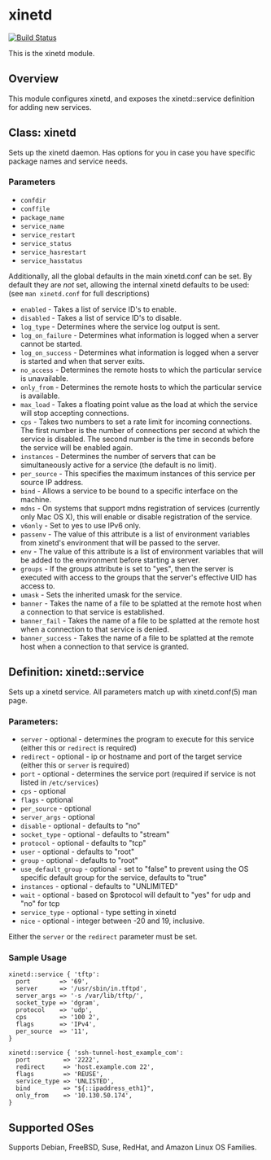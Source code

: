 # xinetd
[![Build Status](https://travis-ci.org/puppetlabs/puppetlabs-xinetd.png)](https://travis-ci.org/puppetlabs/puppetlabs-xinetd)

This is the xinetd module.

## Overview

This module configures xinetd, and exposes the xinetd::service definition
for adding new services.

## Class: xinetd

Sets up the xinetd daemon. Has options for you in case you have specific
package names and service needs.

### Parameters

 * `confdir`
 * `conffile`
 * `package_name`
 * `service_name`
 * `service_restart`
 * `service_status`
 * `service_hasrestart`
 * `service_hasstatus`

Additionally, all the global defaults in the main xinetd.conf can be set. By 
default they are *not* set, allowing the internal xinetd defaults to be used:
(see `man xinetd.conf` for full descriptions)

 * `enabled`        - Takes a list of service ID's to enable.
 * `disabled`       - Takes a list of service ID's to disable.
 * `log_type`       - Determines where the service log output is sent.
 * `log_on_failure` - Determines what information is logged when a server cannot be started.
 * `log_on_success` - Determines what information is logged when a server is started and when that server exits.
 * `no_access`      - Determines the remote hosts to which the particular service is unavailable.
 * `only_from`      - Determines the remote hosts to which the particular service is available.
 * `max_load`       - Takes a floating point value as the load at which the service will stop accepting connections.
 * `cps`            - Takes two numbers to set a rate limit for incoming connections. The first number is the number of connections per second at which the service is disabled. The second number is the time in seconds before the service will be enabled again.
 * `instances`      - Determines the number of servers that can be simultaneously active for a service (the default is no limit).
 * `per_source`     - This specifies the maximum instances of this service per source IP address. 
 * `bind`           - Allows a service to be bound to a specific interface on the machine.
 * `mdns`           - On systems that support mdns registration of services (currently only Mac OS X), this will enable or disable registration of the service.
 * `v6only`         - Set to yes to use IPv6 only.
 * `passenv`        - The value of this attribute is a list of environment variables from xinetd's environment that will be passed to the server.
 * `env`            - The value of this attribute is a list of environment variables that will be added to the environment before starting a server.
 * `groups`         - If the groups attribute is set to "yes", then the server is executed with access to the groups that the server's effective UID has access to.
 * `umask`          - Sets the inherited umask for the service.
 * `banner`         - Takes the name of a file to be splatted at the remote host when a connection to that service is established.
 * `banner_fail`    - Takes the name of a file to be splatted at the remote host when a connection to that service is denied.
 * `banner_success` - Takes the name of a file to be splatted at the remote host when a connection to that service is granted. 

## Definition: xinetd::service

Sets up a xinetd service. All parameters match up with xinetd.conf(5) man
page.

### Parameters:

 * `server`       - optional - determines the program to execute for this service (either this or `redirect` is required)
 * `redirect`     - optional - ip or hostname and port of the target service (either this or `server` is required)
 * `port`         - optional - determines the service port (required if service is not listed in `/etc/services`)
 * `cps`          - optional
 * `flags`        - optional
 * `per_source`   - optional
 * `server_args`  - optional
 * `disable`      - optional - defaults to "no"
 * `socket_type`  - optional - defaults to "stream"
 * `protocol`     - optional - defaults to "tcp"
 * `user`         - optional - defaults to "root"
 * `group`        - optional - defaults to "root"
 * `use_default_group` - optional - set to "false" to prevent using the OS specific default group for the service, defaults to "true"
 * `instances`    - optional - defaults to "UNLIMITED"
 * `wait`         - optional - based on $protocol will default to "yes" for udp and "no" for tcp
 * `service_type` - optional - type setting in xinetd
 * `nice`         - optional - integer between -20 and 19, inclusive.

Either the `server` or the `redirect` parameter must be set.

### Sample Usage

```puppet
xinetd::service { 'tftp':
  port        => '69',
  server      => '/usr/sbin/in.tftpd',
  server_args => '-s /var/lib/tftp/',
  socket_type => 'dgram',
  protocol    => 'udp',
  cps         => '100 2',
  flags       => 'IPv4',
  per_source  => '11',
}
```

```puppet
xinetd::service { 'ssh-tunnel-host_example_com':
  port         => '2222',
  redirect     => 'host.example.com 22',
  flags        => 'REUSE',
  service_type => 'UNLISTED',
  bind         => "${::ipaddress_eth1}",
  only_from    => '10.130.50.174',
}
```

## Supported OSes

Supports Debian, FreeBSD, Suse, RedHat, and Amazon Linux OS Families. 




